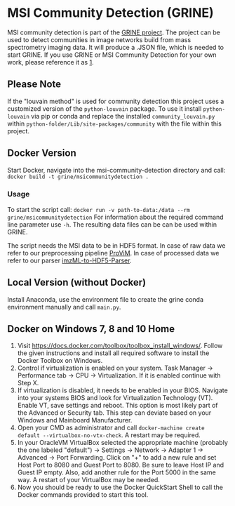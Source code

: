 # MSI Community Detection (GRINE)
MSI community detection is part of the [GRINE project](https://github.com/Kawue/grine-v2). The project can be used to detect communities in image networks build from mass spectrometry imaging data. It will produce a .JSON file, which is needed to start GRINE. If you use GRINE or MSI Community Detection for your own work, please reference it as [1].

## Please Note
If the "louvain method" is used for community detection this project uses a customized version of the `python-louvain` package. To use it install `python-louvain` via pip or conda and replace the installed `community_louvain.py` within `python-folder/Lib/site-packages/community` with the file within this project.

## Docker Version
Start Docker, navigate into the msi-community-detection directory and call:
`docker build -t grine/msicommunitydetection .`

### Usage
To start the script call:
`docker run -v path-to-data:/data --rm grine/msicommunitydetection`
For information about the required command line parameter use `-h`.
The resulting data files can be can be used within GRINE.

The script needs the MSI data to be in HDF5 format.
In case of raw data we refer to our preprocessing pipeline [ProViM](https://github.com/Kawue/provim).
In case of processed data we refer to our parser [imzML-to-HDF5-Parser](https://github.com/Kawue/imzML-to-HDF5).

## Local Version (without Docker)
Install Anaconda, use the environment file to create the grine conda environment manually and call `main.py`.


## Docker on Windows 7, 8 and 10 Home
1. Visit https://docs.docker.com/toolbox/toolbox_install_windows/. Follow the given instructions and install all required software to install the Docker Toolbox on Windows.
2. Control if virtualization is enabled on your system. Task Manager -> Performance tab -> CPU -> Virtualization. If it is enabled continue with Step X.
3. If virtualization is disabled, it needs to be enabled in your BIOS. Navigate into your systems BIOS and look for Virtualization Technology (VT). Enable VT, save settings and reboot. This option is most likely part of the Advanced or Security tab. This step can deviate based on your Windows and Mainboard Manufacturer.
4. Open your CMD as administrator and call `docker-machine create default --virtualbox-no-vtx-check`. A restart may be required.
5. In your OracleVM VirtualBox selected the appropriate machine (probably the one labeled "default") -> Settings -> Network -> Adapter 1 -> Advanced -> Port Forwarding. Click on "+" to add a new rule and set Host Port to 8080 and Guest Port to 8080. Be sure to leave Host IP and Guest IP empty. Also, add another rule for the Port 5000 in the same way. A restart of your VirtualBox may be needed.
6. Now you should be ready to use the Docker QuickStart Shell to call the Docker commands provided to start this tool.




[1]: https://bmcbioinformatics.biomedcentral.com/articles/10.1186/s12859-019-2890-6
